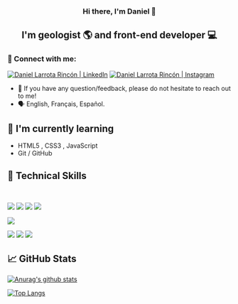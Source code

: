 
<h3 align="center">
Hi there, I'm Daniel</a> 👋
</h3>

<h2 align="center">
I'm geologist 🌎 and front-end developer 💻


### 🤝 Connect with me:
<a href="https://www.linkedin.com/in/dhlarrotar/"><img src="https://img.shields.io/badge/LinkedIn-0077B5?style=for-the-badge&logo=linkedin&logoColor=white" alt="Daniel Larrota Rincón | LinkedIn"></a>
<a href="https://www.instagram.com/dlarrotar/"><img src="https://img.shields.io/badge/Instagram-E4405F?style=for-the-badge&logo=instagram&logoColor=white" alt="Daniel Larrota Rincón | Instagram"></a>


- 💬 If you have any question/feedback, please do not hesitate to reach out to me! 
- 🗣️ English, Français, Español. 



## 🌱 I'm currently learning

- HTML5 , CSS3 , JavaScript
- Git / GitHub

## 💼 Technical Skills
</br>

![](https://img.shields.io/badge/Code-Python-3776AB?style=flat&logo=python&logoColor=white)
![](https://img.shields.io/badge/Code-JavaScript-informational?style=flat&logo=JavaScript&color=F7DF1E)
![](https://img.shields.io/badge/Code-HTML5-informational?style=flat&logo=HTML5&color=E34F26)
![](https://img.shields.io/badge/Code-SQLite-informational?style=flat&logo=SQLite&color=003B57)

![](https://img.shields.io/badge/Style-CSS3-informational?style=flat&logo=CSS3&color=1572B6)

![](https://img.shields.io/badge/Tools-Figma-informational?style=flat&logo=Figma&color=F24E1E)
![](https://img.shields.io/badge/Tools-Git-informational?style=flat&logo=Git&color=F05032)
![](https://img.shields.io/badge/Tools-GitHub-informational?style=flat&logo=GitHub&color=181717)

## 📈 GitHub Stats 

[![Anurag's github stats](https://github-readme-stats.vercel.app/api?username=dhlarrotar)](https://github.com/dhlarrotar)

[![Top Langs](https://github-readme-stats.vercel.app/api/top-langs/?username=dhlarrotar&layout=compact)](https://github.com/)
